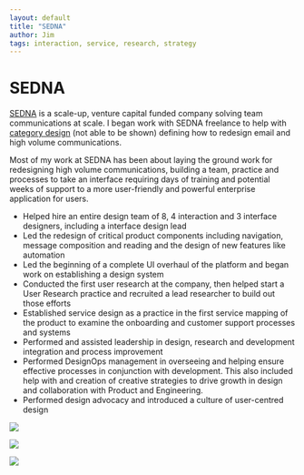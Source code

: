 ```yaml
---
layout: default
title: "SEDNA"
author: Jim
tags: interaction, service, research, strategy
---
```


# SEDNA

[SEDNA](https://www.sedna.com) is a scale-up, venture capital funded company solving team communications at scale. I began work with SEDNA freelance to help with [category design](https://en.wikipedia.org/wiki/Category_design) (not able to be shown) defining how to redesign email and high volume communications.

Most of my work at SEDNA has been about laying the ground work for redesigning high volume communications, building a team, practice and processes to take an interface requiring days of training and potential weeks of support to a more user-friendly and powerful enterprise application for users.

* Helped hire an entire design team of 8, 4 interaction and 3 interface designers, including a interface design lead
* Led the redesign of critical product components including navigation, message composition and reading and the design of new features like automation
* Led the beginning of a complete UI overhaul of the platform and began work on establishing a design system
* Conducted the first user research at the company, then helped start a User Research practice and recruited a lead researcher to build out those efforts
* Established service design as a practice in the first service mapping of the product to examine the onboarding and customer support processes and systems
* Performed and assisted leadership in design, research and development integration and process improvement
* Performed DesignOps management in overseeing and helping ensure effective processes in conjunction with development. This also included help with and creation of creative strategies to drive growth in design and collaboration with Product and Engineering.
* Performed design advocacy and introduced a culture of user-centred design

![]({{site.url}}assets/images/sedna-4.png)

![]({{site.url}}assets/images/sedna-5.png)

![]({{site.url}}assets/images/sedna-6.jpg)
